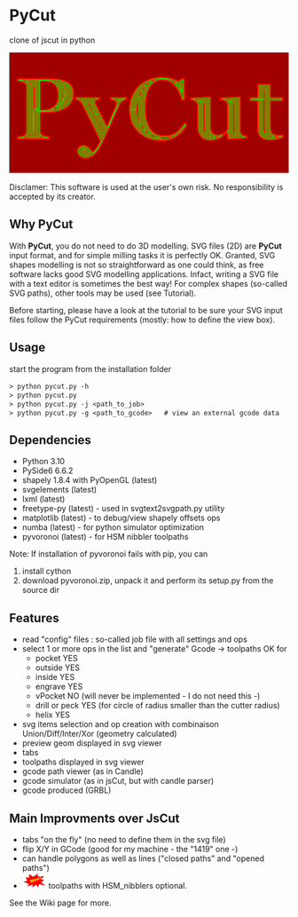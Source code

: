 # PyCut

clone of jscut in python

![pycut](RESOURCES/pycut_img.png)

Disclamer: This software is used at the user's own risk. No responsibility is accepted by its creator.

## Why PyCut

With <strong>PyCut</strong>, you do not need to do 3D modelling. SVG files (2D) are <strong>PyCut</strong> input format, and for simple milling tasks it is perfectly OK. Granted, SVG shapes modelling is not so straightforward as one could think, as free software lacks good SVG modelling applications. Infact, writing a SVG file with a text editor is sometimes the best way! For complex shapes (so-called SVG paths), other tools may be used (see Tutorial).

Before starting, please have a look at the tutorial to be sure your SVG input files follow the PyCut requirements (mostly: how to define the view box).

## Usage

start the program from the installation folder

```
> python pycut.py -h
> python pycut.py
> python pycut.py -j <path_to_job>
> python pycut.py -g <path_to_gcode>   # view an external gcode data
```

## Dependencies

- Python 3.10
- PySide6 6.6.2
- shapely 1.8.4 with PyOpenGL (latest)
- svgelements (latest)
- lxml (latest)
- freetype-py (latest) - used in svgtext2svgpath.py utility
- matplotlib (latest) - to debug/view shapely offsets ops
- numba (latest) - for python simulator optimization
- pyvoronoi (latest) - for HSM nibbler toolpaths

Note: If installation of pyvoronoi fails with pip, you can

1. install cython
2. download pyvoronoi.zip, unpack it and perform its setup.py from the source dir

## Features

- read "config" files : so-called job file with all settings and ops
- select 1 or more ops in the list and "generate" Gcode -> toolpaths OK for
  - pocket YES
  - outside YES
  - inside YES
  - engrave YES
  - vPocket NO (will never be implemented - I do not need this -)
  - drill or peck YES (for circle of radius smaller than the cutter radius)
  - helix YES
- svg items selection and op creation with combinaison Union/Diff/Inter/Xor (geometry calculated)
- preview geom displayed in svg viewer
- tabs
- toolpaths displayed in svg viewer
- gcode path viewer (as in Candle)
- gcode simulator (as in jsCut, but with candle parser)
- gcode produced (GRBL)

## Main Improvments over JsCut

- tabs "on the fly" (no need to define them in the svg file)
- flip X/Y in GCode (good for my machine - the "1419" one -)
- can handle polygons as well as lines ("closed paths" and "opened paths")
- ![new](RESOURCES/new_img.png) toolpaths with HSM_nibblers optional.

See the Wiki page for more.
